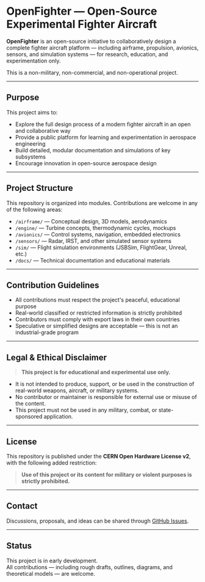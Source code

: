 #  OpenFighter — Open-Source Experimental Fighter Aircraft

**OpenFighter** is an open-source initiative to collaboratively design a complete fighter aircraft platform — including airframe, propulsion, avionics, sensors, and simulation systems — for research, education, and experimentation only.

This is a non-military, non-commercial, and non-operational project.

---

## Purpose

This project aims to:
- Explore the full design process of a modern fighter aircraft in an open and collaborative way
- Provide a public platform for learning and experimentation in aerospace engineering
- Build detailed, modular documentation and simulations of key subsystems
- Encourage innovation in open-source aerospace design

---

## Project Structure

This repository is organized into modules. Contributions are welcome in any of the following areas:

- `/airframe/` — Conceptual design, 3D models, aerodynamics
- `/engine/` — Turbine concepts, thermodynamic cycles, mockups
- `/avionics/` — Control systems, navigation, embedded electronics
- `/sensors/` — Radar, IRST, and other simulated sensor systems
- `/sim/` — Flight simulation environments (JSBSim, FlightGear, Unreal, etc.)
- `/docs/` — Technical documentation and educational materials

---

## Contribution Guidelines

- All contributions must respect the project's peaceful, educational purpose
- Real-world classified or restricted information is strictly prohibited
- Contributors must comply with export laws in their own countries
- Speculative or simplified designs are acceptable — this is not an industrial-grade program

---

## Legal & Ethical Disclaimer

> **This project is for educational and experimental use only.**

- It is not intended to produce, support, or be used in the construction of real-world weapons, aircraft, or military systems.
- No contributor or maintainer is responsible for external use or misuse of the content.
- This project must not be used in any military, combat, or state-sponsored application.

---

## License

This repository is published under the **CERN Open Hardware License v2**, with the following added restriction:

> **Use of this project or its content for military or violent purposes is strictly prohibited.**

---

## Contact

Discussions, proposals, and ideas can be shared through [GitHub Issues](https://github.com/OpenFighter/issues).

---

## Status

This project is in early development.  
All contributions — including rough drafts, outlines, diagrams, and theoretical models — are welcome.


